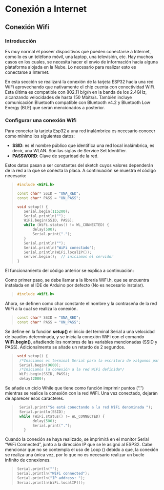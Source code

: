 # Conexión a Internet

## Conexión Wifi
### Introducción

Es muy normal el poseer dispositivos que pueden conectarse a Internet, como lo es un teléfono móvil, una laptop, una televisión, etc. Hay muchos casos en los cuales, se necesita hacer el envío de información hacia alguna plataforma alojada en la Nube. Lo necesario para realizar esto es conectarse a Internet. 

En esta sección se realizará la conexión de la tarjeta ESP32 hacia una red WiFi aprovechando que nativamente el chip cuenta con conectividad WiFi. Esta última es compatible con 802.11 b/g/n en la banda de los 2.4GHz, alcanzando velocidades de hasta 150 Mbits/s. También incluye comunicación Bluetooth compatible con Bluetooth v4.2 y Bluetooth Low Energy (BLE) que serán mencionados a posterior.

### Configurar una conexión Wifi

Para conectar la tarjeta Esp32 a una red inalámbrica es necesario conocer como mínimo los siguientes datos:
- **SSID**: es el nombre público que identifica una red local inalámbrica, es decir, una WLAN. Son las siglas de Service Set Identifier.
- **PASSWORD**: Clave de seguridad de la red.

Estos datos pasan a ser constantes del sketch cuyos valores dependerán de la red a la que se conecta la placa. A continuación se muestra el código necesario:
>
>``` c++
>#include <WiFi.h>
>
>const char* SSID = "UNA_RED";
>const char* PASS = "UN_PASS";
>
>void setup() {
>    Serial.begin(115200);
>    Serial.println("");
>    WiFi.begin(SSID, PASS);
>    while (WiFi.status() != WL_CONNECTED) {
>        delay(500);
>        Serial.print(".");
>    }
>    Serial.println("");
>    Serial.println("WiFi conectado");
>    Serial.println(WiFi.localIP());
>    server.begin();  // iniciamos el servidor
>}
>```

El funcionamiento del código anterior se explica a continuación:

Como primer paso, se debe llamar a la librería WiFi.h, que se encuentra instalada en el IDE de Arduino por defecto (No es necesario instalar).

>``` c++
>#include <WiFi.h>
>```
Ahora, se definen como char constante el nombre y la contraseña de la red WiFi a la cual se realiza la conexión.

>```c++
>const char* SSID = "UNA_RED";
>const char* PASS = "UN_PASS";
>```

Se define en la función **setup()** el inicio del terminal Serial a una velocidad de baudios determinada, y se inicia la conexión WiFi con el comando **WiFi.begin()**, añadiendo los nombres de las variables mencionadas (SSID y PASS). Adicionalmente se añade un retardo de 2 segundos.

>```c++
>void setup() {
>  /*Iniciamos el terminal Serial para la escritura de >algunos parámetros */
>  Serial.begin(9600);
>  /*Iniciamos la conexión a la red WiFi definida*/
>  WiFi.begin(SSID, PASS);
>  delay(2000);
>```

Se añade un ciclo While que tiene como función imprimir puntos (“.”) mientras se realice la conexión con la red WiFi. Una vez conectado, dejarán de aparecer esos caracteres.

>```c++
>  Serial.print("Se está conectando a la red WiFi denominada ");
>  Serial.println(SSID);
>  while (WiFi.status() != WL_CONNECTED) {
>        delay(500);
>        Serial.print(".");
>    }
>```    
Cuando la conexión se haya realizado, se imprimirá en el monitor Serial “WiFi Connected”, junto a la dirección IP que se le asignó al ESP32. Cabe mencionar que no se contempla el uso de Loop () debido a que, la conexión se realiza una única vez, por lo que no es necesario realizar un bucle infinito de conexiones.

>``` c++    
>Serial.println("");
>Serial.println("WiFi connected");
>Serial.println("IP address: ");
>Serial.println(WiFi.localIP());
>```    

